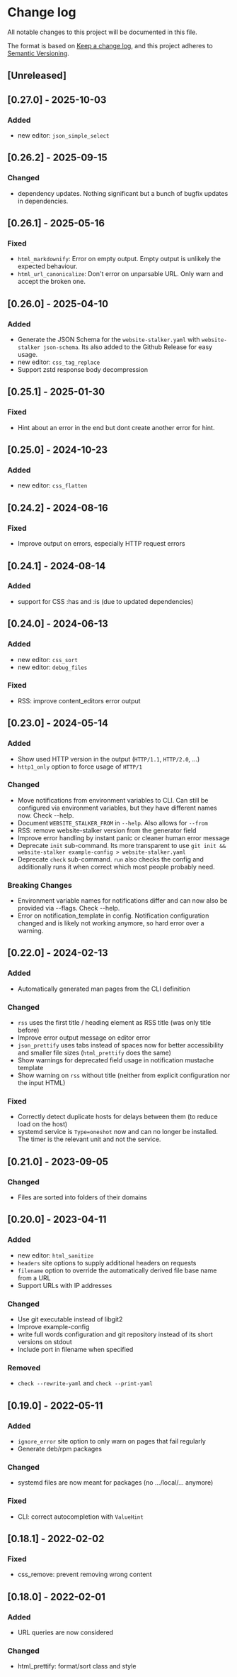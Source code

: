 # Change log

All notable changes to this project will be documented in this file.

The format is based on [Keep a change log](https://keepachangelog.com/en/1.1.0/),
and this project adheres to [Semantic Versioning](https://semver.org/spec/v2.0.0.html).

## [Unreleased]

## [0.27.0] - 2025-10-03

### Added

- new editor: `json_simple_select`

## [0.26.2] - 2025-09-15

### Changed

- dependency updates. Nothing significant but a bunch of bugfix updates in dependencies.

## [0.26.1] - 2025-05-16

### Fixed

- `html_markdownify`: Error on empty output. Empty output is unlikely the expected behaviour.
- `html_url_canonicalize`: Don't error on unparsable URL. Only warn and accept the broken one.

## [0.26.0] - 2025-04-10

### Added

- Generate the JSON Schema for the `website-stalker.yaml` with `website-stalker json-schema`. Its also added to the Github Release for easy usage.
- new editor: `css_tag_replace`
- Support zstd response body decompression

## [0.25.1] - 2025-01-30

### Fixed

- Hint about an error in the end but dont create another error for hint.

## [0.25.0] - 2024-10-23

### Added

- new editor: `css_flatten`

## [0.24.2] - 2024-08-16

### Fixed

- Improve output on errors, especially HTTP request errors

## [0.24.1] - 2024-08-14

### Added

- support for CSS :has and :is (due to updated dependencies)

## [0.24.0] - 2024-06-13

### Added

- new editor: `css_sort`
- new editor: `debug_files`

### Fixed

- RSS: improve content_editors error output

## [0.23.0] - 2024-05-14

### Added

- Show used HTTP version in the output (`HTTP/1.1`, `HTTP/2.0`, …)
- `http1_only` option to force usage of `HTTP/1`

### Changed

- Move notifications from environment variables to CLI. Can still be configured via environment variables, but they have different names now. Check --help.
- Document `WEBSITE_STALKER_FROM` in `--help`. Also allows for `--from`
- RSS: remove website-stalker version from the generator field
- Improve error handling by instant panic or cleaner human error message
- Deprecate `init` sub-command. Its more transparent to use `git init && website-stalker example-config > website-stalker.yaml`
- Deprecate `check` sub-command. `run` also checks the config and additionally runs it when correct which most people probably need.

### Breaking Changes

- Environment variable names for notifications differ and can now also be provided via --flags. Check --help.
- Error on notification_template in config. Notification configuration changed and is likely not working anymore, so hard error over a warning.

## [0.22.0] - 2024-02-13

### Added

- Automatically generated man pages from the CLI definition

### Changed

- `rss` uses the first title / heading element as RSS title (was only title before)
- Improve error output message on editor error
- `json_prettify` uses tabs instead of spaces now for better accessibility and smaller file sizes (`html_prettify` does the same)
- Show warnings for deprecated field usage in notification mustache template
- Show warning on `rss` without title (neither from explicit configuration nor the input HTML)

### Fixed

- Correctly detect duplicate hosts for delays between them (to reduce load on the host)
- systemd service is `Type=oneshot` now and can no longer be installed. The timer is the relevant unit and not the service.

## [0.21.0] - 2023-09-05

### Changed

- Files are sorted into folders of their domains

## [0.20.0] - 2023-04-11

### Added

- new editor: `html_sanitize`
- `headers` site options to supply additional headers on requests
- `filename` option to override the automatically derived file base name from a URL
- Support URLs with IP addresses

### Changed

- Use git executable instead of libgit2
- Improve example-config
- write full words configuration and git repository instead of its short versions on stdout
- Include port in filename when specified

### Removed

- `check --rewrite-yaml` and `check --print-yaml`

## [0.19.0] - 2022-05-11

### Added

- `ignore_error` site option to only warn on pages that fail regularly
- Generate deb/rpm packages

### Changed

- systemd files are now meant for packages (no …/local/… anymore)

### Fixed

- CLI: correct autocompletion with `ValueHint`

## [0.18.1] - 2022-02-02

### Fixed

- css_remove: prevent removing wrong content

## [0.18.0] - 2022-02-01

### Added

- URL queries are now considered

### Changed

- html_prettify: format/sort class and style
